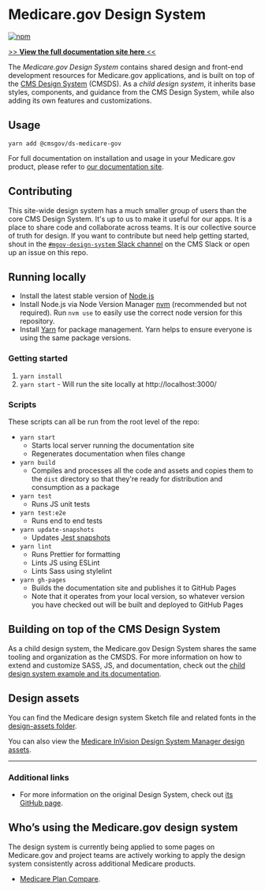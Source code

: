 # Medicare.gov Design System

[![npm](https://img.shields.io/npm/v/@cmsgov/ds-medicare-gov.svg?label=@cmsgov%2Fds-medicare-gov)](https://www.npmjs.com/package/@cmsgov/ds-medicare-gov)

[>> **View the full documentation site here** <<](https://github.cms.gov/pages/MedicareGov/mgov-design-system/)

The _Medicare.gov Design System_ contains shared design and front-end development resources for Medicare.gov applications, and is built on top of the [CMS Design System](https://design.cms.gov/) (CMSDS). As a _child design system_, it inherits base styles, components, and guidance from the CMS Design System, while also adding its own features and customizations.

## Usage

`yarn add @cmsgov/ds-medicare-gov`

For full documentation on installation and usage in your Medicare.gov product, please refer to [our documentation site](https://github.cms.gov/pages/MedicareGov/mgov-design-system/startup/installation/).

## Contributing

This site-wide design system has a much smaller group of users than the core CMS Design System. It's up to us to make it useful for our apps. It is a place to share code and collaborate across teams. It is our collective source of truth for design. If you want to contribute but need help getting started, shout in the [`#mgov-design-system` Slack channel](https://cmsgov.slack.com/archives/C010T7LE5RC) on the CMS Slack or open up an issue on this repo.

## Running locally
  * Install the latest stable version of [Node.js](https://nodejs.org/)
  * Install Node.js via Node Version Manager [nvm](https://github.com/creationix/nvm) (recommended but not required). Run `nvm use` to easily use the correct node version for this repository. 
  * Install [Yarn](https://yarnpkg.com/docs/install) for package management. Yarn helps to ensure everyone is using the same package versions.

### Getting started

1. `yarn install`
1. `yarn start` - Will run the site locally at http://localhost:3000/


### Scripts

These scripts can all be run from the root level of the repo:

- `yarn start`
  - Starts local server running the documentation site
  - Regenerates documentation when files change
- `yarn build`
  - Compiles and processes all the code and assets and copies them to the `dist` directory so that they're ready for distribution and consumption as a package
- `yarn test`
  - Runs JS unit tests
- `yarn test:e2e`
  - Runs end to end tests
- `yarn update-snapshots`
  - Updates [Jest snapshots](http://facebook.github.io/jest/docs/en/snapshot-testing.html)
- `yarn lint`
  - Runs Prettier for formatting
  - Lints JS using ESLint
  - Lints Sass using stylelint
- `yarn gh-pages`
  - Builds the documentation site and publishes it to GitHub Pages
  - Note that it operates from your local version, so whatever version you have checked out will be built and deployed to GitHub Pages

## Building on top of the CMS Design System


As a child design system, the Medicare.gov Design System shares the same tooling and organization as the CMSDS. For more information on how to extend and customize SASS, JS, and documentation, check out the [child design system example and its documentation](https://github.com/CMSgov/design-system/tree/master/examples/child-design-system).

## Design assets

You can find the Medicare design system Sketch file and related fonts in the [design-assets folder](https://github.cms.gov/MedicareGov/mgov-design-system/tree/master/design-assets).

You can also view the [Medicare InVision Design System Manager design assets](https://cms.invisionapp.com/dsm/cms/medicare?mode=edit). 

---
### Additional links

- For more information on the original Design System, check out [its GitHub page](https://github.com/cmsgov/design-system).

## Who’s using the Medicare.gov design system

The design system is currently being applied to some pages on Medicare.gov and project teams are actively working to apply the design system consistently across additional Medicare products.

* [Medicare Plan Compare](https://www.medicare.gov/plan-compare/).